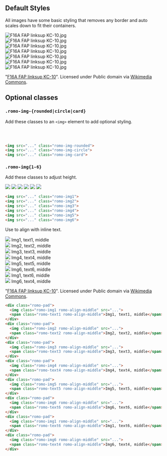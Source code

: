 ## Default Styles

All images have some basic styling that removes any border and auto scales down to fit their containers.


<div class="romo-row">
  <div class="romo-span romo-4-12 romo-border">
    <img src="http://upload.wikimedia.org/wikipedia/commons/1/15/F16A_FAP_linksup_KC-10.jpg" alt="F16A FAP linksup KC-10.jpg">
  </div>
  <div class="romo-span romo-4-12 romo-border">
    <img src="http://upload.wikimedia.org/wikipedia/commons/1/15/F16A_FAP_linksup_KC-10.jpg" alt="F16A FAP linksup KC-10.jpg">
  </div>
  <div class="romo-span romo-4-12 romo-border">
    <img src="http://upload.wikimedia.org/wikipedia/commons/1/15/F16A_FAP_linksup_KC-10.jpg" alt="F16A FAP linksup KC-10.jpg">
  </div>
</div>
<div class="romo-row">
  <div class="romo-span romo-3-12 romo-border">
    <img src="http://upload.wikimedia.org/wikipedia/commons/1/15/F16A_FAP_linksup_KC-10.jpg" alt="F16A FAP linksup KC-10.jpg">
  </div>
  <div class="romo-span romo-3-12 romo-border">
    <img src="http://upload.wikimedia.org/wikipedia/commons/1/15/F16A_FAP_linksup_KC-10.jpg" alt="F16A FAP linksup KC-10.jpg">
  </div>
  <div class="romo-span romo-3-12 romo-border">
    <img src="http://upload.wikimedia.org/wikipedia/commons/1/15/F16A_FAP_linksup_KC-10.jpg" alt="F16A FAP linksup KC-10.jpg">
  </div>
  <div class="romo-span romo-3-12 romo-border">
    <img src="http://upload.wikimedia.org/wikipedia/commons/1/15/F16A_FAP_linksup_KC-10.jpg" alt="F16A FAP linksup KC-10.jpg">
  </div>
</div>

<div class="romo-pad">
  <p>"<a href="http://commons.wikimedia.org/wiki/File:F16A_FAP_linksup_KC-10.jpg#mediaviewer/File:F16A_FAP_linksup_KC-10.jpg">F16A FAP linksup KC-10</a>". Licensed under Public domain via <a href="//commons.wikimedia.org/wiki/">Wikimedia Commons</a>.</p>
</div>

## Optional classes

### `.romo-img-{rounded|circle|card}`

Add these classes to an `<img>` element to add optional styling.

<div class="romo-pad">
  <img data-src="holder.js/24x24" class="romo-img-rounded">
  <img data-src="holder.js/24x24" class="romo-img-circle">
  <img data-src="holder.js/24x24" class="romo-img-card">
</div>
<div class="romo-pad">
  <img data-src="holder.js/120x120" class="romo-img-rounded">
  <img data-src="holder.js/120x120" class="romo-img-circle">
  <img data-src="holder.js/120x120" class="romo-img-card">
</div>

```html
<img src="..." class="romo-img-rounded">
<img src="..." class="romo-img-circle">
<img src="..." class="romo-img-card">
```

### `.romo-img{1-6}`

Add these classes to adjust height.

<div class="romo-pad">
  <img src="http://upload.wikimedia.org/wikipedia/commons/1/15/F16A_FAP_linksup_KC-10.jpg"
       class="romo-img1">
  <img src="http://upload.wikimedia.org/wikipedia/commons/1/15/F16A_FAP_linksup_KC-10.jpg"
       class="romo-img2">
  <img src="http://upload.wikimedia.org/wikipedia/commons/1/15/F16A_FAP_linksup_KC-10.jpg"
       class="romo-img3">
  <img src="http://upload.wikimedia.org/wikipedia/commons/1/15/F16A_FAP_linksup_KC-10.jpg"
       class="romo-img4">
  <img src="http://upload.wikimedia.org/wikipedia/commons/1/15/F16A_FAP_linksup_KC-10.jpg"
       class="romo-img5">
  <img src="http://upload.wikimedia.org/wikipedia/commons/1/15/F16A_FAP_linksup_KC-10.jpg"
       class="romo-img6">
</div>

```html
<img src="..." class="romo-img1">
<img src="..." class="romo-img2">
<img src="..." class="romo-img3">
<img src="..." class="romo-img4">
<img src="..." class="romo-img5">
<img src="..." class="romo-img6">
```

Use to align with inline text.

<div class="romo-pad">
  <img src="http://upload.wikimedia.org/wikipedia/commons/1/15/F16A_FAP_linksup_KC-10.jpg"
       class="romo-img1 romo-align-middle">
  <span class="romo-text1 romo-align-middle">Img1, text1, middle</span>
</div>
<div class="romo-pad">
  <img src="http://upload.wikimedia.org/wikipedia/commons/1/15/F16A_FAP_linksup_KC-10.jpg"
       class="romo-img2 romo-align-middle">
  <span class="romo-text2 romo-align-middle">Img2, text2, middle</span>
</div>
<div class="romo-pad">
  <img src="http://upload.wikimedia.org/wikipedia/commons/1/15/F16A_FAP_linksup_KC-10.jpg"
       class="romo-img3 romo-align-middle">
  <span class="romo-text3 romo-align-middle">Img3, text3, middle</span>
</div>
<div class="romo-pad">
  <img src="http://upload.wikimedia.org/wikipedia/commons/1/15/F16A_FAP_linksup_KC-10.jpg"
       class="romo-img4 romo-align-middle">
  <span class="romo-text4 romo-align-middle">Img4, text4, middle</span>
</div>
<div class="romo-pad">
  <img src="http://upload.wikimedia.org/wikipedia/commons/1/15/F16A_FAP_linksup_KC-10.jpg"
       class="romo-img5 romo-align-middle">
  <span class="romo-text5 romo-align-middle">Img5, text5, middle</span>
</div>
<div class="romo-pad">
  <img src="http://upload.wikimedia.org/wikipedia/commons/1/15/F16A_FAP_linksup_KC-10.jpg"
       class="romo-img6 romo-align-middle">
  <span class="romo-text6 romo-align-middle">Img6, text6, middle</span>
</div>
<div class="romo-pad">
  <img src="http://upload.wikimedia.org/wikipedia/commons/1/15/F16A_FAP_linksup_KC-10.jpg"
       class="romo-img1 romo-align-middle">
  <span class="romo-text6 romo-align-middle">Img1, text6, middle</span>
</div>
<div class="romo-pad">
  <img src="http://upload.wikimedia.org/wikipedia/commons/1/15/F16A_FAP_linksup_KC-10.jpg"
       class="romo-img6 romo-align-middle">
  <span class="romo-text4 romo-align-middle">Img6, text4, middle</span>
</div>

<div class="romo-pad romo-rm-pad-bottom">
  <p>"<a href="http://commons.wikimedia.org/wiki/File:F16A_FAP_linksup_KC-10.jpg#mediaviewer/File:F16A_FAP_linksup_KC-10.jpg">F16A FAP linksup KC-10</a>". Licensed under Public domain via <a href="//commons.wikimedia.org/wiki/">Wikimedia Commons</a>.</p>
</div>

```html
<div class="romo-pad">
  <img class="romo-img1 romo-align-middle" src="...">
  <span class="romo-text1 romo-align-middle">Img1, text1, middle</span>
</div>
<div class="romo-pad">
  <img class="romo-img2 romo-align-middle" src="...">
  <span class="romo-text2 romo-align-middle">Img2, text2, middle</span>
</div>
<div class="romo-pad">
  <img class="romo-img3 romo-align-middle" src="...">
  <span class="romo-text3 romo-align-middle">Img3, text3, middle</span>
</div>
<div class="romo-pad">
  <img class="romo-img4 romo-align-middle" src="...">
  <span class="romo-text4 romo-align-middle">Img4, text4, middle</span>
</div>
<div class="romo-pad">
  <img class="romo-img5 romo-align-middle" src="...">
  <span class="romo-text5 romo-align-middle">Img5, text5, middle</span>
</div>
<div class="romo-pad">
  <img class="romo-img6 romo-align-middle" src="...">
  <span class="romo-text6 romo-align-middle">Img6, text6, middle</span>
</div>
<div class="romo-pad">
  <img class="romo-img1 romo-align-middle" src="...">
  <span class="romo-text6 romo-align-middle">Img1, text6, middle</span>
</div>
<div class="romo-pad">
  <img class="romo-img6 romo-align-middle" src="...">
  <span class="romo-text4 romo-align-middle">Img6, text4, middle</span>
</div>
```
